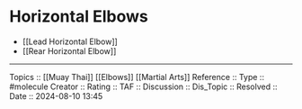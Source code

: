 # Horizontal Elbows

- [[Lead Horizontal Elbow]]
- [[Rear Horizontal Elbow]]
---
Topics ::  [[Muay Thai]] [[Elbows]] [[Martial Arts]]
Reference ::
Type :: #molecule
Creator ::
Rating ::
TAF ::
Discussion ::
Dis_Topic :: 
Resolved ::
Date :: 2024-08-10 13:45
